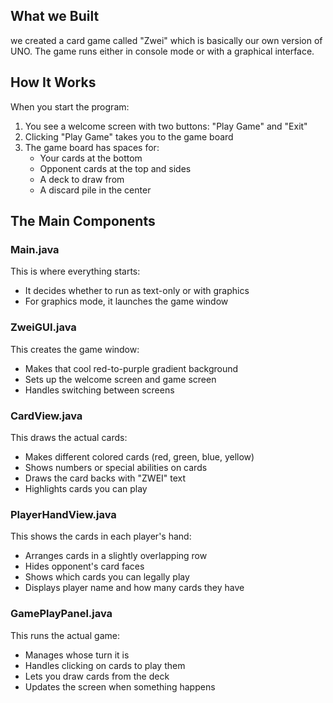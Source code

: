 
## What we Built
we created a card game called "Zwei" which is basically our own version of UNO. The game runs either in console mode or with a graphical interface.

## How It Works
When you start the program:
1. You see a welcome screen with two buttons: "Play Game" and "Exit"
2. Clicking "Play Game" takes you to the game board
3. The game board has spaces for:
   - Your cards at the bottom
   - Opponent cards at the top and sides
   - A deck to draw from
   - A discard pile in the center

## The Main Components

### Main.java
This is where everything starts:
- It decides whether to run as text-only or with graphics
- For graphics mode, it launches the game window

### ZweiGUI.java
This creates the game window:
- Makes that cool red-to-purple gradient background
- Sets up the welcome screen and game screen
- Handles switching between screens

### CardView.java
This draws the actual cards:
- Makes different colored cards (red, green, blue, yellow)
- Shows numbers or special abilities on cards
- Draws the card backs with "ZWEI" text
- Highlights cards you can play

### PlayerHandView.java
This shows the cards in each player's hand:
- Arranges cards in a slightly overlapping row
- Hides opponent's card faces
- Shows which cards you can legally play
- Displays player name and how many cards they have

### GamePlayPanel.java
This runs the actual game:
- Manages whose turn it is
- Handles clicking on cards to play them
- Lets you draw cards from the deck
- Updates the screen when something happens

 

 
 
